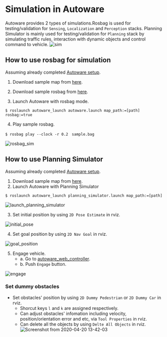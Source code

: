 # Simulation in Autoware
Autoware provides 2 types of simulations.Rosbag is used for testing/validation for `Sensing`, `Localization` and `Perception` stacks. Planning Simulator is mainly used for testing/validation for `Planning` stack by simulating traffic rules, interaction with dynamic objects and control command to vehicle.
![sim](https://user-images.githubusercontent.com/8327598/79709776-0bd47b00-82fe-11ea-872e-d94ef25bc3bf.png)


## How to use rosbag for simulation
Assuming already completed [Autoware setup](https://github.com/tier4/Autoware-T4B#autoware-setup).

1. Download sample map from [here](https://drive.google.com/a/public.tier4.jp/file/d/1ovrJcFS5CZ2H51D8xVWNtEvj_oiXW-zk/view?usp=sharing).
2. Download sample rosbag from [here](https://drive.google.com/a/public.tier4.jp/file/d/1ltuRryNn3EUBCZiS88Wnj54632JVeIVz/view?usp=sharing).

3. Launch Autoware with rosbag mode.
```
$ roslaunch autoware_launch autoware.launch map_path:=[path] rosbag:=true
```
4. Play sample rosbag.
```
$ rosbag play --clock -r 0.2　sample.bag
```

![rosbag_sim](https://user-images.githubusercontent.com/10920881/79726334-9381b000-8325-11ea-9ac6-ebbb29b11f14.png)


## How to use Planning Simulator

Assuming already completed [Autoware setup](https://github.com/tier4/Autoware-T4B#autoware-setup).

1. Download sample map from [here](https://drive.google.com/a/public.tier4.jp/file/d/1ovrJcFS5CZ2H51D8xVWNtEvj_oiXW-zk/view?usp=sharing).
2. Launch Autoware with Planning Simulator
```
$ roslaunch autoware_launch planning_simulator.launch map_path:=[path]
```

![launch_planning_simulator](https://user-images.githubusercontent.com/10920881/79715068-94a6e300-830d-11ea-9008-0ed311617c81.png)

3. Set initial position by using `2D Pose Estimate` in rviz.

![initial_pose](https://user-images.githubusercontent.com/10920881/79714203-0a5d7f80-830b-11ea-8ef2-90db71eb1f8d.png)

4. Set goal position by using `2D Nav Goal` in rviz.

![goal_position](https://user-images.githubusercontent.com/10920881/79715964-29aadb80-8310-11ea-9bfc-4ee27a271626.png)

5. Engage vehicle.
    - a. Go to [autoware_web_controller](http://localhost:8085/autoware_web_controller/index.html).
    - b. Push `Engage` button.

![engage](https://user-images.githubusercontent.com/10920881/79714298-4db7ee00-830b-11ea-9ac4-11e126d7a7c4.png)

### Set dummy obstacles

* Set obstacles' position by using `2D Dummy Pedestrian` or `2D Dummy Car` in rviz.
  * Shorcut keys `l` and `k` are assigned respectively.
  * Can adjust obstacles' infomation including velocity, position/orientation error and etc, via `Tool Properties` in rviz.
  * Can delete all the objects by using `Delte All Objects` in rviz.
![Screenshot from 2020-04-20 13-42-03](https://user-images.githubusercontent.com/10920881/79714775-cbc8c480-830c-11ea-92e2-440200b13f99.png)
